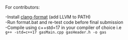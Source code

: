 For contributors:

-Install [clang-format](https://llvm.org/builds/) (add LLVM to PATH)   
-Run format.bat and re-test code before final submission   
-Compile using c++std=17 in your compiler of choice i.e    
`g++ -std=c++17 gasMain.cpp gasHeader.h -o gas`   
